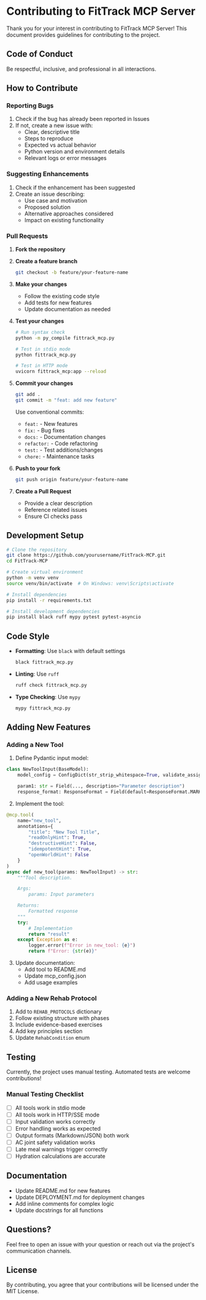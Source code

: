 # Contributing to FitTrack MCP Server

Thank you for your interest in contributing to FitTrack MCP Server! This document provides guidelines for contributing to the project.

## Code of Conduct

Be respectful, inclusive, and professional in all interactions.

## How to Contribute

### Reporting Bugs

1. Check if the bug has already been reported in Issues
2. If not, create a new issue with:
   - Clear, descriptive title
   - Steps to reproduce
   - Expected vs actual behavior
   - Python version and environment details
   - Relevant logs or error messages

### Suggesting Enhancements

1. Check if the enhancement has been suggested
2. Create an issue describing:
   - Use case and motivation
   - Proposed solution
   - Alternative approaches considered
   - Impact on existing functionality

### Pull Requests

1. **Fork the repository**

2. **Create a feature branch**
   ```bash
   git checkout -b feature/your-feature-name
   ```

3. **Make your changes**
   - Follow the existing code style
   - Add tests for new features
   - Update documentation as needed

4. **Test your changes**
   ```bash
   # Run syntax check
   python -m py_compile fittrack_mcp.py

   # Test in stdio mode
   python fittrack_mcp.py

   # Test in HTTP mode
   uvicorn fittrack_mcp:app --reload
   ```

5. **Commit your changes**
   ```bash
   git add .
   git commit -m "feat: add new feature"
   ```

   Use conventional commits:
   - `feat:` - New features
   - `fix:` - Bug fixes
   - `docs:` - Documentation changes
   - `refactor:` - Code refactoring
   - `test:` - Test additions/changes
   - `chore:` - Maintenance tasks

6. **Push to your fork**
   ```bash
   git push origin feature/your-feature-name
   ```

7. **Create a Pull Request**
   - Provide a clear description
   - Reference related issues
   - Ensure CI checks pass

## Development Setup

```bash
# Clone the repository
git clone https://github.com/yourusername/FitTrack-MCP.git
cd FitTrack-MCP

# Create virtual environment
python -m venv venv
source venv/bin/activate  # On Windows: venv\Scripts\activate

# Install dependencies
pip install -r requirements.txt

# Install development dependencies
pip install black ruff mypy pytest pytest-asyncio
```

## Code Style

- **Formatting**: Use `black` with default settings
  ```bash
  black fittrack_mcp.py
  ```

- **Linting**: Use `ruff`
  ```bash
  ruff check fittrack_mcp.py
  ```

- **Type Checking**: Use `mypy`
  ```bash
  mypy fittrack_mcp.py
  ```

## Adding New Features

### Adding a New Tool

1. Define Pydantic input model:
```python
class NewToolInput(BaseModel):
    model_config = ConfigDict(str_strip_whitespace=True, validate_assignment=True)

    param1: str = Field(..., description="Parameter description")
    response_format: ResponseFormat = Field(default=ResponseFormat.MARKDOWN)
```

2. Implement the tool:
```python
@mcp.tool(
    name="new_tool",
    annotations={
        "title": "New Tool Title",
        "readOnlyHint": True,
        "destructiveHint": False,
        "idempotentHint": True,
        "openWorldHint": False
    }
)
async def new_tool(params: NewToolInput) -> str:
    """Tool description.

    Args:
        params: Input parameters

    Returns:
        Formatted response
    """
    try:
        # Implementation
        return "result"
    except Exception as e:
        logger.error(f"Error in new_tool: {e}")
        return f"Error: {str(e)}"
```

3. Update documentation:
   - Add tool to README.md
   - Update mcp_config.json
   - Add usage examples

### Adding a New Rehab Protocol

1. Add to `REHAB_PROTOCOLS` dictionary
2. Follow existing structure with phases
3. Include evidence-based exercises
4. Add key principles section
5. Update `RehabCondition` enum

## Testing

Currently, the project uses manual testing. Automated tests are welcome contributions!

### Manual Testing Checklist

- [ ] All tools work in stdio mode
- [ ] All tools work in HTTP/SSE mode
- [ ] Input validation works correctly
- [ ] Error handling works as expected
- [ ] Output formats (Markdown/JSON) both work
- [ ] AC joint safety validation works
- [ ] Late meal warnings trigger correctly
- [ ] Hydration calculations are accurate

## Documentation

- Update README.md for new features
- Update DEPLOYMENT.md for deployment changes
- Add inline comments for complex logic
- Update docstrings for all functions

## Questions?

Feel free to open an issue with your question or reach out via the project's communication channels.

## License

By contributing, you agree that your contributions will be licensed under the MIT License.
